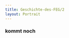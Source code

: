```yaml
---
title: Geschichte-des-FEG/2
layout: Portrait
---
```


<h3>
  kommt noch
</h3>
<script>
  var myObj = document.getElementById("Geschichte-des-FEG");
  myObj.className = "active";
</script>

